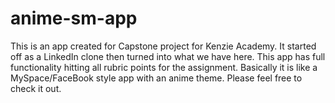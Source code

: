 # anime-sm-app
This is an app created for Capstone project for Kenzie Academy. It started off as a LinkedIn clone then turned into what we have here. This app has full functionality hitting all rubric points for the assignment. Basically it is like a MySpace/FaceBook style app with an anime theme. Please feel free to check it out.
